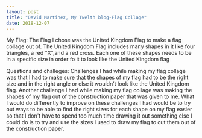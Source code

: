 ```yaml
---
layout: post
title: "David Martinez, My Twelth blog-Flag Collage"
date: 2018-12-07
---
```


My Flag:
The Flag I chose was the United Kingdom Flag to make a flag collage out of. The United Kingdom Flag includes many shapes in it like four triangles, a red "X",and a red cross. Each one of these shapes needs to be in a specific size in order fo it to look like the United Kingdom flag 

Questions and challeges:
Challenges I had while making my flag collage was that I had to make sure that the shapes of my flag had to be the right size and in the right angle or else it wouldn't look like the United Kingdom flag. Another challenge I had while making my flag collage was making the shapes of my flag out of the construction paper that was given to me. What I would do differently to improve on these challenges I had would be to try out ways to be able to find the right sizes for each shape on my flag easier so that I don't have to spend too much time drawing it out something else I could do is to try and use the sizes I used to draw my flag to cut them out of the construction paper.
